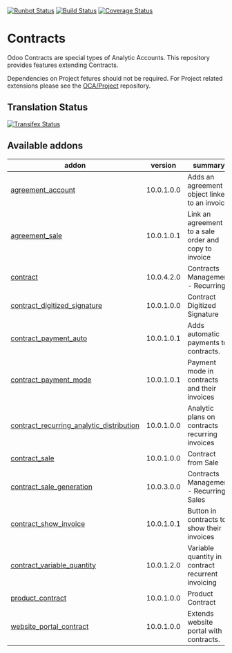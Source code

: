 [![Runbot Status](https://runbot.odoo-community.org/runbot/badge/flat/110/10.0.svg)](https://runbot.odoo-community.org/runbot/repo/github-com-oca-contract-110)
[![Build Status](https://travis-ci.org/OCA/contract.svg?branch=10.0)](https://travis-ci.org/OCA/contract)
[![Coverage Status](https://coveralls.io/repos/OCA/contract/badge.svg?branch=10.0)](https://coveralls.io/r/OCA/contract?branch=10.0)

# Contracts

Odoo Contracts are special types of Analytic Accounts.
This repository provides features extending Contracts.

Dependencies on Project fetures should not be required.
For Project related extensions please see the
[OCA/Project](https://github.com/OCA/project) repository.


## Translation Status
[![Transifex Status](https://www.transifex.com/projects/p/OCA-contract-10-0/chart/image_png)](https://www.transifex.com/projects/p/OCA-contract-10-0)

[//]: # (addons)

Available addons
----------------
addon | version | summary
--- | --- | ---
[agreement_account](agreement_account/) | 10.0.1.0.0 | Adds an agreement object linked to an invoice
[agreement_sale](agreement_sale/) | 10.0.1.0.1 | Link an agreement to a sale order and copy to invoice
[contract](contract/) | 10.0.4.2.0 | Contracts Management - Recurring
[contract_digitized_signature](contract_digitized_signature/) | 10.0.1.0.0 | Contract Digitized Signature
[contract_payment_auto](contract_payment_auto/) | 10.0.1.0.1 | Adds automatic payments to contracts.
[contract_payment_mode](contract_payment_mode/) | 10.0.1.0.1 | Payment mode in contracts and their invoices
[contract_recurring_analytic_distribution](contract_recurring_analytic_distribution/) | 10.0.1.0.0 | Analytic plans on contracts recurring invoices
[contract_sale](contract_sale/) | 10.0.1.0.0 | Contract from Sale
[contract_sale_generation](contract_sale_generation/) | 10.0.3.0.0 | Contracts Management - Recurring Sales
[contract_show_invoice](contract_show_invoice/) | 10.0.1.0.1 | Button in contracts to show their invoices
[contract_variable_quantity](contract_variable_quantity/) | 10.0.1.2.0 | Variable quantity in contract recurrent invoicing
[product_contract](product_contract/) | 10.0.1.0.0 | Product Contract
[website_portal_contract](website_portal_contract/) | 10.0.1.0.0 | Extends website portal with contracts.

[//]: # (end addons)
